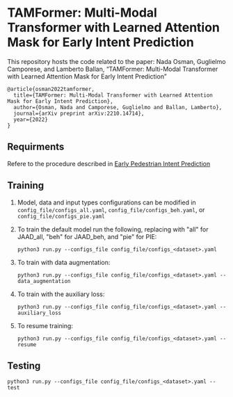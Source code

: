 # TAMFormer: Multi-Modal Transformer with Learned Attention Mask for Early Intent Prediction
This repository hosts the code related to the paper: Nada Osman, Guglielmo Camporese, and Lamberto Ballan, “TAMFormer: Multi-Modal Transformer with Learned Attention Mask for Early Intent Prediction”

```
@article{osman2022tamformer,
  title={TAMFormer: Multi-Modal Transformer with Learned Attention Mask for Early Intent Prediction},
  author={Osman, Nada and Camporese, Guglielmo and Ballan, Lamberto},
  journal={arXiv preprint arXiv:2210.14714},
  year={2022}
}
```

## Requirments
Refere to the procedure described in [Early Pedestrian Intent Prediction](https://github.com/NadaSOsman/EarlyPedestrianActionPrediction/)

## Training
1. Model, data and input types configurations can be modified in `config_file/configs_all.yaml`, `config_file/configs_beh.yaml`, or `config_file/configs_pie.yaml`
2. To train the default model run the following, replacing <dataset> with "all" for JAAD_all, "beh" for JAAD_beh, and "pie" for PIE:
    
    `python3 run.py --configs_file config_file/configs_<dataset>.yaml`
  
3. To train with data augmentation:
    
    `python3 run.py --configs_file config_file/configs_<dataset>.yaml --data_augmentation`
  
4. To train with the auxiliary loss:
    
    `python3 run.py --configs_file config_file/configs_<dataset>.yaml --auxiliary_loss`
  
5. To resume training:
    
   `python3 run.py --configs_file config_file/configs_<dataset>.yaml --resume`
  
## Testing
    python3 run.py --configs_file config_file/configs_<dataset>.yaml --test
